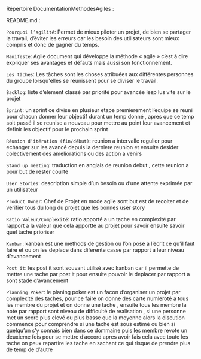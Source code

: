 Répertoire DocumentationMethodesAgiles :   

README.md :    

`Pourquoi l’agilité`: Permet de mieux piloter un projet, de bien se partager la travail, d’éviter les erreurs car les besoin des utilisateurs sont mieux compris et donc de gagner du temps.    
 
`Manifeste`: Agile document qui développe la méthode « agile » c’est à dire expliquer ses avantages et défauts mais aussi son fonctionnement.   

`Les tâches`: Les tâches sont les choses atribuées aux différentes personnes du groupe lorsqu'elles se réunissent pour se diviser le travail.     
 
`Backlog`: liste d’element classé par priorité pour avancée lesp lus vite sur le projet
 
`Sprint`: un sprint ce divise en plusieur etape premierement l’equipe se reuni pour chacun donner leur objectif durant un temp donné , apres que ce temp soit passé il se reunise a nouveau pour mettre au point leur avancement et definir les objectif pour le prochain sprint
 
`Réunion d’itération (fin/début)`: reunion a intervalle regulier pour echanger sur les avancé depuis la derniere reunion et ensuite desider colectivement des ameliorations ou des action a venirs

`Stand up meeting`: traduction en anglais de reunion debut , cette reunion a pour but de rester  courte

`User Stories`: description simple d’un besoin ou d’une attente exprimée par un utilisateur

`Product Owner`: Chef de Projet en mode agile sont but est de recolter et de verifier tous du long du projet que les bonnes user story

`Ratio Valeur/Complexité`: ratio apporté a un tache en complexité par rapport a la valeur que cela apportte au projet pour savoir ensuite savoir quel tache prioriser

`Kanban`: kanban est une methods de gestion ou l’on pose a l’ecrit ce qu’il faut faire et ou on les deplace dans diferente casse par rapport a leur niveau d’avancement

`Post it`: les post it sont souvant utilisé avec kanban car il permette de mettre une tache par post it pour ensuite pouvoir le deplacer par rapport a sont stade d’avancement

`Planning Poker`: le planing poker est un facon d’organiser un projet par complexité des taches, pour ce faire on donne des carte numleroté a tous les membre du projet et on donne une tache , ensuite tous les membre la note par rapport sont niveau de difficulté de realisation , si une personne met un score plus elevé ou plus basse que la moyenne  alors la discution commence pour comprendre si une tache est sous estimé ou bien si quelqu’un s’y connais bien dans ce dommaine puis les membre revote un deuxieme fois pour se mettre d’accord apres avoir fais cela avec toute les tache on peux repartire les tache en sachant ce qui risque de prendre plus de temp de d’autre
